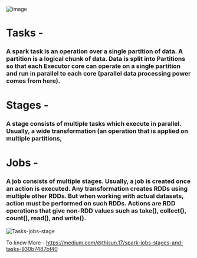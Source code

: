 ![image](https://miro.medium.com/v2/resize:fit:1400/format:webp/1*AnI1UoA6_QDS82I__KBFeA.png)

# Tasks - 
### A spark task is an operation over a single partition of data. A partition is a logical chunk of data. Data is split into Partitions so that each Executor core can operate on a single partition and run in parallel to each core (parallel data processing power comes from here).

# Stages - 
### A stage consists of multiple tasks which execute in parallel. Usually, a wide transformation (an operation that is applied on multiple partitions,

# Jobs - 
### A job consists of multiple stages. Usually, a job is created once an action is executed. Any transformation creates RDDs using multiple other RDDs. But when working with actual datasets, action must be performed on such RDDs. Actions are RDD operations that give non-RDD values such as take(), collect(), count(), read(), and write().

![Tasks-jobs-stage](https://miro.medium.com/v2/resize:fit:1400/format:webp/1*JptbIrrLqKriVfPHXKX36Q.png)

To know More - https://medium.com/@thisun.17/spark-jobs-stages-and-tasks-930b7487bf40

